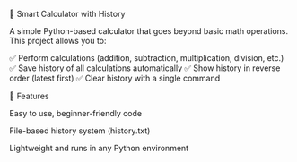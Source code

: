 🧮 Smart Calculator with History

A simple Python-based calculator that goes beyond basic math operations.
This project allows you to:

✅ Perform calculations (addition, subtraction, multiplication, division, etc.)
✅ Save history of all calculations automatically
✅ Show history in reverse order (latest first)
✅ Clear history with a single command

🔧 Features

Easy to use, beginner-friendly code

File-based history system (history.txt)

Lightweight and runs in any Python environment
